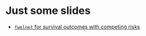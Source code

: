 # Just some slides

- [`fwelnet` for survival outcomes with competing risks](/2022/fwelnet-cr/fwelnet-cr.html)
